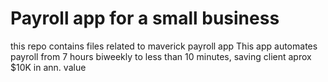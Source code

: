 # Payroll app for a small business
this repo contains files related to maverick payroll app 
This app automates payroll from 7 hours biweekly to less than 10 minutes, saving client aprox $10K in ann. value
